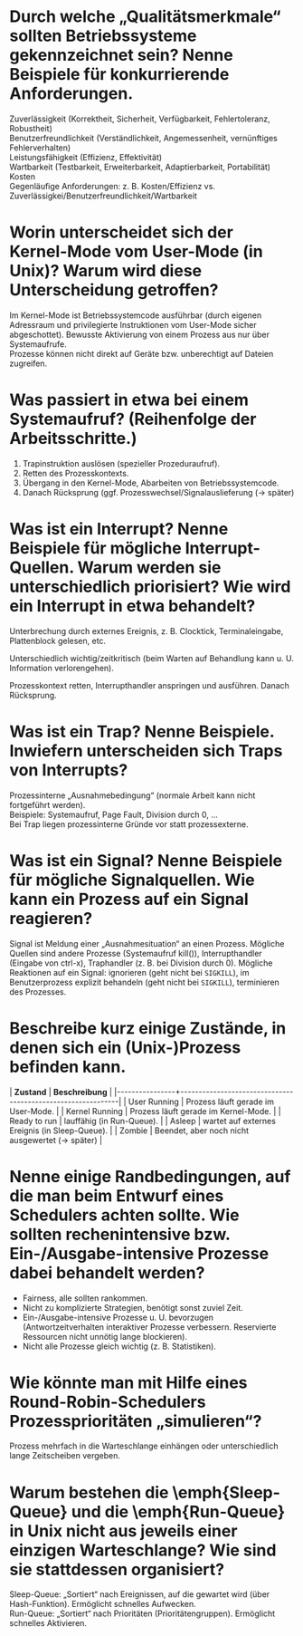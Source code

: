 #  Durch welche „Qualitätsmerkmale“ sollten Betriebssysteme gekennzeichnet sein? Nenne Beispiele für konkurrierende Anforderungen.

Zuverlässigkeit (Korrektheit, Sicherheit, Verfügbarkeit, Fehlertoleranz, Robustheit)  
Benutzerfreundlichkeit (Verständlichkeit, Angemessenheit, vernünftiges Fehlerverhalten)  
Leistungsfähigkeit (Effizienz, Effektivität)  
Wartbarkeit (Testbarkeit, Erweiterbarkeit, Adaptierbarkeit, Portabilität)  
Kosten  
Gegenläufige Anforderungen: z. B. Kosten/Effizienz vs. Zuverlässigkei/Benutzerfreundlichkeit/Wartbarkeit 

# Worin unterscheidet sich der Kernel-Mode vom User-Mode (in Unix)? Warum wird diese Unterscheidung getroffen?

Im Kernel-Mode ist Betriebssystemcode ausführbar (durch eigenen Adressraum und privilegierte Instruktionen vom User-Mode sicher abgeschottet). Bewusste Aktivierung von einem Prozess aus nur über Systemaufrufe.  
Prozesse können nicht direkt auf Geräte bzw. unberechtigt auf Dateien zugreifen.

# Was passiert in etwa bei einem Systemaufruf? (Reihenfolge der Arbeitsschritte.)

1. Trapinstruktion auslösen (spezieller Prozeduraufruf).
1. Retten des Prozesskontexts.
1. Übergang in den Kernel-Mode, Abarbeiten von Betriebssystemcode.
1. Danach Rücksprung (ggf. Prozesswechsel/Signalauslieferung ($\rightarrow$ später)

# Was ist ein Interrupt? Nenne Beispiele für mögliche Interrupt-Quellen. Warum werden sie unterschiedlich priorisiert? Wie wird ein Interrupt in etwa behandelt?

Unterbrechung durch externes Ereignis, z. B. Clocktick, Terminaleingabe, Plattenblock gelesen, etc.

Unterschiedlich wichtig/zeitkritisch (beim Warten auf Behandlung kann u. U. Information verlorengehen).

Prozesskontext retten, Interrupthandler anspringen und ausführen.  Danach Rücksprung.

# Was ist ein Trap? Nenne Beispiele. Inwiefern unterscheiden sich Traps von Interrupts?

Prozessinterne „Ausnahmebedingung“ (normale Arbeit kann nicht fortgeführt werden).  
Beispiele:  Systemaufruf, Page Fault, Division durch 0, ...  
Bei Trap liegen prozessinterne Gründe vor statt prozessexterne.


# Was ist ein Signal? Nenne Beispiele für mögliche Signalquellen. Wie kann ein Prozess auf ein Signal reagieren?

Signal ist Meldung einer „Ausnahmesituation“ an einen Prozess.
Mögliche Quellen sind andere Prozesse (Systemaufruf kill()),
Interrupthandler (Eingabe von ctrl-x), Traphandler (z. B. bei
Division durch 0).  Mögliche Reaktionen auf ein Signal:  ignorieren
(geht nicht bei `SIGKILL`), im Benutzerprozess explizit behandeln (geht
nicht bei `SIGKILL`), terminieren des Prozesses.

# Beschreibe kurz einige Zustände, in denen sich ein (Unix-)Prozess befinden kann.

| **Zustand**    | **Beschreibung**                                            |
|----------------+-------------------------------------------------------------|
| User Running   | Prozess läuft gerade im User-Mode.                          |
| Kernel Running | Prozess läuft gerade im Kernel-Mode.                        |
| Ready to run   | lauffähig (in Run-Queue).                                   |
| Asleep         | wartet auf externes Ereignis (in Sleep-Queue).              |
| Zombie         | Beendet, aber noch nicht ausgewertet ($\rightarrow$ später) |


# Nenne einige Randbedingungen, auf die man beim Entwurf eines Schedulers achten sollte. Wie sollten rechenintensive bzw. Ein-/Ausgabe-intensive Prozesse dabei behandelt werden?

* Fairness, alle sollten rankommen.
* Nicht zu komplizierte Strategien, benötigt sonst zuviel Zeit.
* Ein-/Ausgabe-intensive Prozesse u. U. bevorzugen (Antwortzeitverhalten interaktiver Prozesse verbessern. Reservierte Ressourcen nicht unnötig lange blockieren).
* Nicht alle Prozesse gleich wichtig (z. B. Statistiken).

# Wie könnte man mit Hilfe eines Round-Robin-Schedulers Prozessprioritäten „simulieren“?

Prozess mehrfach in die Warteschlange einhängen oder unterschiedlich lange Zeitscheiben vergeben.

# Warum bestehen die \emph{Sleep-Queue} und die \emph{Run-Queue} in Unix nicht aus jeweils einer einzigen Warteschlange? Wie sind sie stattdessen organisiert?

Sleep-Queue: „Sortiert“ nach Ereignissen, auf die gewartet wird (über Hash-Funktion). Ermöglicht schnelles Aufwecken.  
Run-Queue: „Sortiert“ nach Prioritäten (Prioritätengruppen). Ermöglicht schnelles Aktivieren.

<!--  LocalWords:  
 -->

<!-- Local Variables: -->
<!-- coding: utf-8 -->
<!-- ispell-local-dictionary: "german-new8" -->
<!-- End: -->
